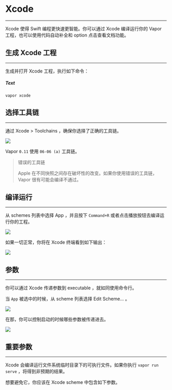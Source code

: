 # Xcode
---
Xcode 使得 Swift 编程更快速更智能。你可以通过 Xcode 编译运行你的 Vapor 工程，也可以使用代码自动补全和 option 点击查看文档功能。


## 生成 Xcode 工程
---
生成并打开 Xcode 工程，执行如下命令：

##### Text
```
vapor xcode
```


## 选择工具链
---
通过 Xcode > Toolchains ，确保你选择了正确的工具链。

![](https://raw.githubusercontent.com/CaryZheng/Vapor-Chinese/master/image/xcode_snapshot_1.png)


Vapor ```0.11``` 使用 ```06-06 (a)``` 工具链。


> 错误的工具链
> 
> Apple 在不同快照之间存在破坏性的改变。如果你使用错误的工具链，Vapor 很有可能会编译不通过。


## 编译运行
---
从 schemes 列表中选择 App ，并且按下 ```Command+R``` 或者点击播放按钮去编译运行你的工程。

![](https://github.com/CaryZheng/Vapor-Chinese/blob/master/image/xcode_snapshot_2.png?raw=true)


如果一切正常，你将在 Xcode 终端看到如下输出：

![](https://raw.githubusercontent.com/CaryZheng/Vapor-Chinese/133c03a9faace40a98153cd23431856f52931ba2/image/xcode_snapshot_3.png)


## 参数
---
你可以通过 Xcode 传递参数到 executable ，就如同使用命令行。

当 ```App``` 被选中的时候，从 scheme 列表选择 Edit Scheme... 。

![](https://github.com/CaryZheng/Vapor-Chinese/blob/master/image/xcode_snapshot_4.png?raw=true)


在那，你可以控制启动的时候哪些参数被传递进去。

![](https://github.com/CaryZheng/Vapor-Chinese/blob/master/image/xcode_snapshot_5.png?raw=true)


## 重要参数
---
Xcode 会编译运行文件系统临时目录下的可执行文件。如果你执行 ```vapor run serve``` ，将得到非预期的结果。

想要避免它，你应该在 Xcode scheme 中包含如下参数。